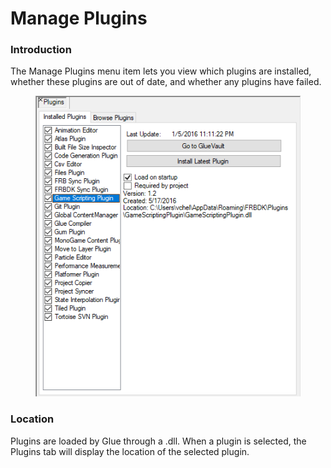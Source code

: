 # Manage Plugins

### Introduction

The Manage Plugins menu item lets you view which plugins are installed, whether these plugins are out of date, and whether any plugins have failed.

&#x20;

<figure><img src="../../../media/2017-06-img_59484f8907439.png" alt=""><figcaption></figcaption></figure>

### Location

Plugins are loaded by Glue through a .dll. When a plugin is selected, the Plugins tab will display the location of the selected plugin.
